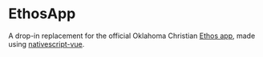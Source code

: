 # EthosApp

A drop-in replacement for the official Oklahoma Christian [Ethos app](https://play.google.com/store/apps/details?id=edu.oc.ethos), made using [nativescript-vue](https://nativescript-vue.org/).
